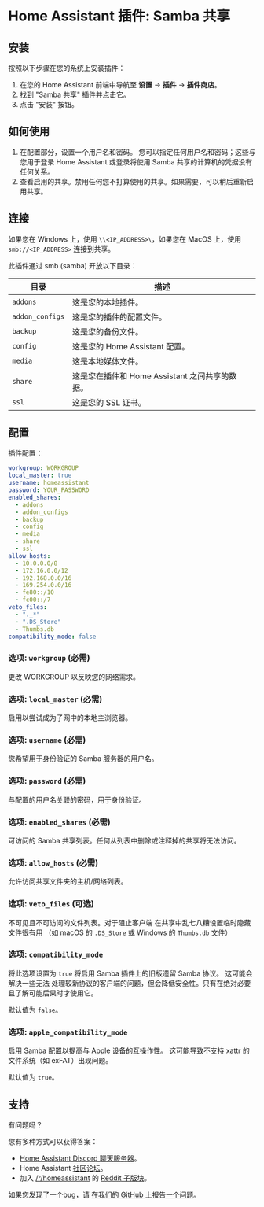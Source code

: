 # Home Assistant 插件: Samba 共享

## 安装

按照以下步骤在您的系统上安装插件：

1. 在您的 Home Assistant 前端中导航至 **设置** -> **插件** -> **插件商店**。
2. 找到 "Samba 共享" 插件并点击它。
3. 点击 "安装" 按钮。

## 如何使用

1. 在配置部分，设置一个用户名和密码。
   您可以指定任何用户名和密码；这些与您用于登录 Home Assistant 或登录将使用 Samba 共享的计算机的凭据没有任何关系。
2. 查看启用的共享。禁用任何您不打算使用的共享。如果需要，可以稍后重新启用共享。

## 连接

如果您在 Windows 上，使用 `\\<IP_ADDRESS>\`，如果您在 MacOS 上，使用 `smb://<IP_ADDRESS>` 连接到共享。

此插件通过 smb (samba) 开放以下目录：

目录 | 描述
-- | --
`addons` | 这是您的本地插件。
`addon_configs` | 这是您的插件的配置文件。
`backup` | 这是您的备份文件。
`config` | 这是您的 Home Assistant 配置。
`media` | 这是本地媒体文件。
`share` | 这是您在插件和 Home Assistant 之间共享的数据。
`ssl` | 这是您的 SSL 证书。

## 配置

插件配置：

```yaml
workgroup: WORKGROUP
local_master: true
username: homeassistant
password: YOUR_PASSWORD
enabled_shares:
  - addons
  - addon_configs
  - backup
  - config
  - media
  - share
  - ssl
allow_hosts:
  - 10.0.0.0/8
  - 172.16.0.0/12
  - 192.168.0.0/16
  - 169.254.0.0/16
  - fe80::/10
  - fc00::/7
veto_files:
  - "._*"
  - ".DS_Store"
  - Thumbs.db
compatibility_mode: false
```

### 选项: `workgroup` (必需)

更改 WORKGROUP 以反映您的网络需求。

### 选项: `local_master` (必需)

启用以尝试成为子网中的本地主浏览器。

### 选项: `username` (必需)

您希望用于身份验证的 Samba 服务器的用户名。

### 选项: `password` (必需)

与配置的用户名关联的密码，用于身份验证。

### 选项: `enabled_shares` (必需)

可访问的 Samba 共享列表。任何从列表中删除或注释掉的共享将无法访问。

### 选项: `allow_hosts` (必需)

允许访问共享文件夹的主机/网络列表。

### 选项: `veto_files` (可选)

不可见且不可访问的文件列表。对于阻止客户端
在共享中乱七八糟设置临时隐藏文件很有用
（如 macOS 的 `.DS_Store` 或 Windows 的 `Thumbs.db` 文件）

### 选项: `compatibility_mode`

将此选项设置为 `true` 将启用 Samba 插件上的旧版遗留 Samba 协议。
这可能会解决一些无法
处理较新协议的客户端的问题，但会降低安全性。只有在绝对必要且了解可能后果时才使用它。

默认值为 `false`。

### 选项: `apple_compatibility_mode`

启用 Samba 配置以提高与 Apple 设备的互操作性。
这可能导致不支持 xattr 的文件系统（如 exFAT）出现问题。

默认值为 `true`。

## 支持

有问题吗？

您有多种方式可以获得答案：

- [Home Assistant Discord 聊天服务器][discord]。
- Home Assistant [社区论坛][forum]。
- 加入 [/r/homeassistant][reddit] 的 [Reddit 子版块][reddit]。

如果您发现了一个bug，请 [在我们的 GitHub 上报告一个问题][issue]。

[discord]: https://discord.gg/c5DvZ4e
[forum]: https://community.home-assistant.io
[issue]: https://github.com/home-assistant/addons/issues
[reddit]: https://reddit.com/r/homeassistant
[repository]: https://github.com/hassio-addons/repository
